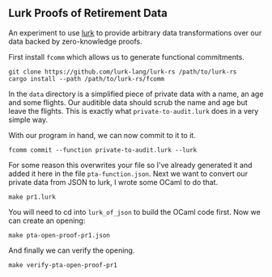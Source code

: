 Lurk Proofs of Retirement Data
------------------------------

An experiment to use [lurk](https://lurk-lang.org) to provide arbitrary data transformations over our data
backed by zero-knowledge proofs.

First install `fcomm` which allows us to generate functional commitments.

```
git clone https://github.com/lurk-lang/lurk-rs /path/to/lurk-rs
cargo install --path /path/to/lurk-rs/fcomm
```

In the `data` directory is a simplified piece of private data with a name, an age and some flights. Our
auditible data should scrub the name and age but leave the flights. This is exactly what `private-to-audit.lurk`
does in a very simple way.

With our program in hand, we can now commit to it to it.

```
fcomm commit --function private-to-audit.lurk --lurk
```

For some reason this overwrites your file so I've already generated it and added it here in the file `pta-function.json`.
Next we want to convert our private data from JSON to lurk, I wrote some OCaml to do that.

```
make pr1.lurk
```

You will need to cd into `lurk_of_json` to build the OCaml code first. Now we can create an opening:

```
make pta-open-proof-pr1.json
```

And finally we can verify the opening.

```
make verify-pta-open-proof-pr1
```
